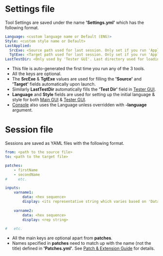 
# Settings file

Tool Settings are saved under the name **'Settings.yml'** which has the following format. 

```yaml
Language: <custom language name or Default (ENG)>
Style: <custom style name or Default>
LastApplied:
  SrcExe: <Source path used for last session. Only set if you run 'Apply Patches'. Same as 'from' in 'LastSession.yml'>
  TgtExe: <Target path used for last session. Only set if you run 'Apply Patches'. Same as 'to' in 'LastSession.yml'>
LastTestDir: <Only used by 'Tester GUI'. Last directory used for loading test applications>
```

- This file is auto-generated the first time you run any of the 3 tools.
- All the keys are optional.
- The **SrcExe** & **TgtExe** values are used for filling the **'Source'** and **'Target'** fields automatically upon launch.
- Similarly **LastTestDir** automatically fills the **'Test Dir'** field in [Tester GUI].
- **Language** and **Style** fields are used for setting up the initial language & style for both [Main GUI] & [Tester GUI].
- [Console] also uses the Language unless overridden with **-language** argument.

# Session file

Sessions are saved as YAML files with the following format.

```yaml
from: <path to the source file>
to: <path to the target file>

patches:
    - firstName
    - secondName
#     etc.

inputs:
    varname1:
        data: <hex sequence>
        display: <its representative string which varies based on 'DataType'>
    
    varname2:
        data: <hex sequence>
        display: <rep string>
    
#   etc.
```

- All the main keys are optional apart from **patches**.
- Names specified in **patches** need to match up with the name (not the title) defined in **'Patches.yml'**. See [Patch & Extension Guide] for details.


[Main GUI]: Usage_Guide.md#main-gui
[Tester GUI]: Usage_Guide.md#tester-gui
[Console]: Usage_Guide.md#console
[Patch & Extension Guide]: PatExt_Guide.md
